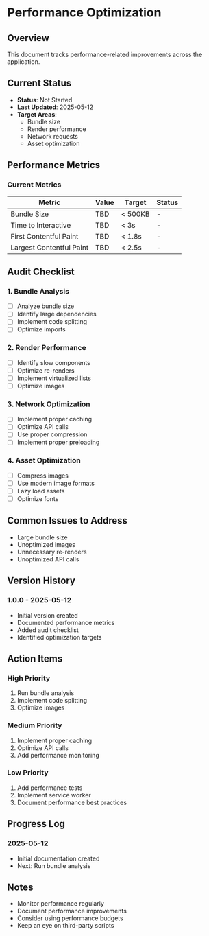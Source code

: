 # Performance Optimization

## Overview
This document tracks performance-related improvements across the application.

## Current Status
- **Status**: Not Started
- **Last Updated**: 2025-05-12
- **Target Areas**: 
  - Bundle size
  - Render performance
  - Network requests
  - Asset optimization

## Performance Metrics

### Current Metrics
| Metric | Value | Target | Status |
|--------|-------|--------|--------|
| Bundle Size | TBD | < 500KB | - |
| Time to Interactive | TBD | < 3s | - |
| First Contentful Paint | TBD | < 1.8s | - |
| Largest Contentful Paint | TBD | < 2.5s | - |

## Audit Checklist

### 1. Bundle Analysis
- [ ] Analyze bundle size
- [ ] Identify large dependencies
- [ ] Implement code splitting
- [ ] Optimize imports

### 2. Render Performance
- [ ] Identify slow components
- [ ] Optimize re-renders
- [ ] Implement virtualized lists
- [ ] Optimize images

### 3. Network Optimization
- [ ] Implement proper caching
- [ ] Optimize API calls
- [ ] Use proper compression
- [ ] Implement proper preloading

### 4. Asset Optimization
- [ ] Compress images
- [ ] Use modern image formats
- [ ] Lazy load assets
- [ ] Optimize fonts

## Common Issues to Address
- Large bundle size
- Unoptimized images
- Unnecessary re-renders
- Unoptimized API calls

## Version History

### 1.0.0 - 2025-05-12
- Initial version created
- Documented performance metrics
- Added audit checklist
- Identified optimization targets

## Action Items

### High Priority
1. Run bundle analysis
2. Implement code splitting
3. Optimize images

### Medium Priority
1. Implement proper caching
2. Optimize API calls
3. Add performance monitoring

### Low Priority
1. Add performance tests
2. Implement service worker
3. Document performance best practices

## Progress Log

### 2025-05-12
- Initial documentation created
- Next: Run bundle analysis

## Notes
- Monitor performance regularly
- Document performance improvements
- Consider using performance budgets
- Keep an eye on third-party scripts
